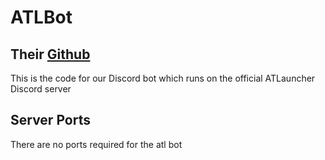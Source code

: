 # ATLBot

## Their [Github](https://github.com/ATLauncher/discord-bot)

This is the code for our Discord bot which runs on the official ATLauncher Discord server

## Server Ports

There are no ports required for the atl bot
